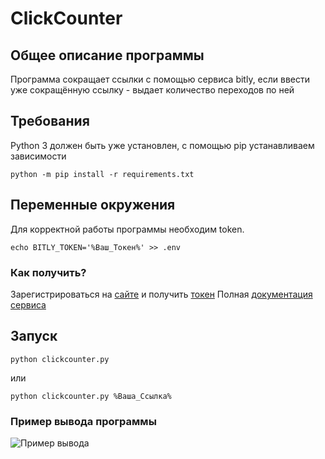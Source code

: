 # ClickCounter

## Общее описание программы
Программа сокращает ссылки с помощью сервиса bitly, если ввести уже сокращённую ссылку - выдает количество переходов по ней

## Требования
Python 3 должен быть уже установлен, с помощью pip устанавливаем зависимости

    python -m pip install -r requirements.txt

## Переменные окружения
Для корректной работы программы необходим token.

    echo BITLY_TOKEN='%Ваш_Токен%' >> .env


### Как получить?
Зарегистрироваться на [сайте](https://app.bitly.com/bbt2/) и получить [токен](https://app.bitly.com/settings/api/)
Полная [документация сервиса](https://dev.bitly.com/docs/getting-started/authentication/)

## Запуск

    python clickcounter.py

или

    python clickcounter.py %Ваша_Ссылка%

### Пример вывода программы
![Пример вывода](img.png)

